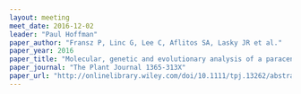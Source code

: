 ```yaml
---
layout: meeting
meet_date: 2016-12-02
leader: "Paul Hoffman"
paper_author: "Fransz P, Linc G, Lee C, Aflitos SA, Lasky JR et al."
paper_year: 2016
paper_title: "Molecular, genetic and evolutionary analysis of a paracentric inversion in <i>Arabidopsis thaliana</i>"
paper_journal: "The Plant Journal 1365-313X"
paper_url: "http://onlinelibrary.wiley.com/doi/10.1111/tpj.13262/abstract"
---
```

